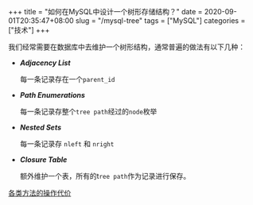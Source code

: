 +++
title = "如何在MySQL中设计一个树形存储结构？"
date = 2020-09-01T20:35:47+08:00
slug = "/mysql-tree"
tags = ["MySQL"]
categories = ["技术"]
+++


我们经常需要在数据库中去维护一个树形结构，通常普遍的做法有以下几种：

- ***Adjacency List***
  
    每一条记录存在一个`parent_id`
    
- ***Path Enumerations***
  
    每一条记录存整个`tree path`经过的`node`枚举
    
- ***Nested Sets***
  
    每一条记录存 `nleft` 和 `nright`
    
- ***Closure Table***
  
    额外维护一个表，所有的t`ree path`作为记录进行保存。
    

[各类方法的操作代价](https://www.notion.so/322ad02521884b51bade610e1b42ee98)